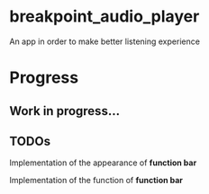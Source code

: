 # breakpoint_audio_player

An app in order to make better listening experience

# Progress

## Work in progress...

## TODOs

Implementation of the appearance of **function bar**

Implementation of the function of **function bar**

